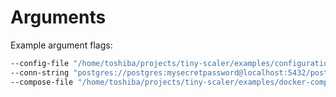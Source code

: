 # Arguments

Example argument flags:

```bash
--config-file "/home/toshiba/projects/tiny-scaler/examples/configuration.yml"
--conn-string "postgres://postgres:mysecretpassword@localhost:5432/postgres"
--compose-file "/home/toshiba/projects/tiny-scaler/examples/docker-compose.yml"
```